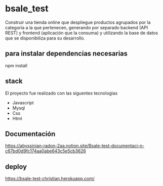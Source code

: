 # bsale_test
Construir una tienda online que despliegue productos agrupados por la categoría a
la que pertenecen, generando por separado backend (API REST) y frontend
(aplicación que la consuma) y utilizando la base de datos que se disponibiliza para
su desarrollo.

## para instalar dependencias necesarias
npm install

## stack
El proyecto fue realizado con las siguentes tecnologias 
  <ul>
    <li>Javascript</li>
    <li>Mysql</li>
    <li>Css</li>
    <li>Html</li>
   </ul>
   
## Documentación
https://abyssinian-radon-2aa.notion.site/Bsale-test-documentaci-n-c67bd0d9fc174aa0abe643c5e5cb3626
## deploy
https://bsale-test-christian.herokuapp.com/
